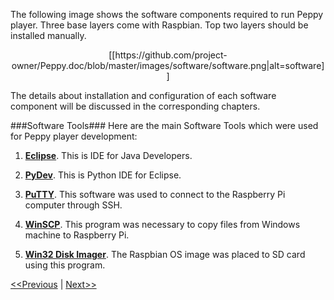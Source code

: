 The following image shows the software components required to run Peppy player. Three base layers come with Raspbian. Top two layers should be installed manually.

<p align="center">
[[https://github.com/project-owner/Peppy.doc/blob/master/images/software/software.png|alt=software]]
</p>

The details about installation and configuration of each software component will be discussed in the corresponding chapters.

###Software Tools###
Here are the main Software Tools which were used for Peppy player development:

1. **[Eclipse](https://www.eclipse.org/)**. This is IDE for Java Developers.

2. **[PyDev](http://www.pydev.org/)**. This is Python IDE for Eclipse.

3. **[PuTTY](http://www.chiark.greenend.org.uk/~sgtatham/putty/download.html)**. This software was used to connect to the Raspberry Pi computer through SSH.

4. **[WinSCP](https://winscp.net/eng/index.php)**. This program was necessary to copy files from Windows machine to Raspberry Pi.

5. **[Win32 Disk Imager](https://sourceforge.net/projects/win32diskimager/)**. The Raspbian OS image was placed to SD card using this program.

[<<Previous](https://github.com/project-owner/Peppy.doc/wiki/Assembling) | [Next>>](https://github.com/project-owner/Peppy.doc/wiki/Installation)
